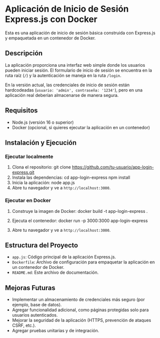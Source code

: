 # Aplicación de Inicio de Sesión Express.js con Docker

Esta es una aplicación de inicio de sesión básica construida con Express.js y empaquetada en un contenedor de Docker.

## Descripción

La aplicación proporciona una interfaz web simple donde los usuarios pueden iniciar sesión. El formulario de inicio de sesión se encuentra en la ruta raíz (`/`) y la autenticación se maneja en la ruta `/login`.

En la versión actual, las credenciales de inicio de sesión están hardcodeadas (`usuario: 'admin', contraseña: '1234'`), pero en una aplicación real deberían almacenarse de manera segura.

## Requisitos

- Node.js (versión 16 o superior)
- Docker (opcional, si quieres ejecutar la aplicación en un contenedor)

## Instalación y Ejecución

### Ejecutar localmente

1. Clona el repositorio: git clone https://github.com/tu-usuario/app-login-express.git
2. Instala las dependencias:
cd app-login-express
npm install
3. Inicia la aplicación:
node app.js
4. Abre tu navegador y ve a `http://localhost:3000`.

### Ejecutar en Docker

1. Construye la imagen de Docker:
docker build -t app-login-express .

2. Ejecuta el contenedor:
docker run -p 3000:3000 app-login-express

3. Abre tu navegador y ve a `http://localhost:3000`.

## Estructura del Proyecto

- `app.js`: Código principal de la aplicación Express.js.
- `Dockerfile`: Archivo de configuración para empaquetar la aplicación en un contenedor de Docker.
- `README.md`: Este archivo de documentación.

## Mejoras Futuras

- Implementar un almacenamiento de credenciales más seguro (por ejemplo, base de datos).
- Agregar funcionalidad adicional, como páginas protegidas solo para usuarios autenticados.
- Mejorar la seguridad de la aplicación (HTTPS, prevención de ataques CSRF, etc.).
- Agregar pruebas unitarias y de integración.
